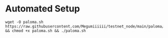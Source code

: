 # Automated Setup
```
wget -O paloma.sh https://raw.githubusercontent.com/Megumiiiiii/testnet_node/main/paloma/paloma.sh && chmod +x paloma.sh && ./paloma.sh
```
